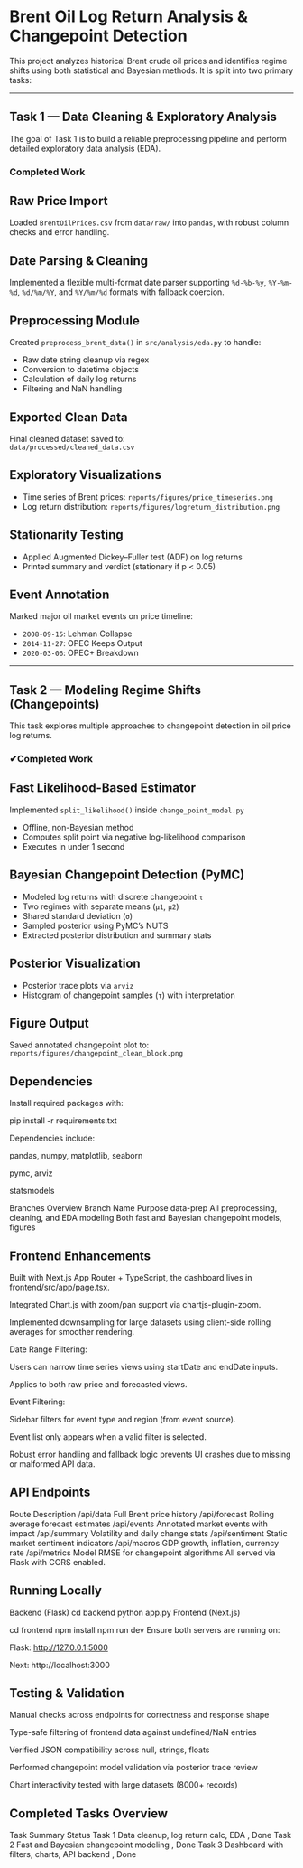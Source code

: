 # Brent Oil Log Return Analysis & Changepoint Detection

This project analyzes historical Brent crude oil prices and identifies regime shifts using both statistical and Bayesian methods. It is split into two primary tasks:

---

## Task 1 — Data Cleaning & Exploratory Analysis

The goal of Task 1 is to build a reliable preprocessing pipeline and perform detailed exploratory data analysis (EDA).

### Completed Work

## Raw Price Import  
  Loaded `BrentOilPrices.csv` from `data/raw/` into `pandas`, with robust column checks and error handling.

  ## Date Parsing & Cleaning  
  Implemented a flexible multi-format date parser supporting `%d-%b-%y`, `%Y-%m-%d`, `%d/%m/%Y`, and `%Y/%m/%d` formats with fallback coercion.

  ## Preprocessing Module 
  Created `preprocess_brent_data()` in `src/analysis/eda.py` to handle:
  - Raw date string cleanup via regex
  - Conversion to datetime objects
  - Calculation of daily log returns
  - Filtering and NaN handling

  ## Exported Clean Data  
  Final cleaned dataset saved to:  
  `data/processed/cleaned_data.csv`

  ## Exploratory Visualizations
  - Time series of Brent prices: `reports/figures/price_timeseries.png`
  - Log return distribution: `reports/figures/logreturn_distribution.png`

  ## Stationarity Testing
  - Applied Augmented Dickey–Fuller test (ADF) on log returns
  - Printed summary and verdict (stationary if p < 0.05)

  ## Event Annotation
  Marked major oil market events on price timeline:
  - `2008-09-15`: Lehman Collapse  
  - `2014-11-27`: OPEC Keeps Output  
  - `2020-03-06`: OPEC+ Breakdown

---

## Task 2 — Modeling Regime Shifts (Changepoints)

This task explores multiple approaches to changepoint detection in oil price log returns.

### ✔Completed Work

## Fast Likelihood-Based Estimator
  Implemented `split_likelihood()` inside `change_point_model.py`  
  - Offline, non-Bayesian method  
  - Computes split point via negative log-likelihood comparison  
  - Executes in under 1 second

  ## Bayesian Changepoint Detection (PyMC)
  - Modeled log returns with discrete changepoint `τ`
  - Two regimes with separate means (`μ1`, `μ2`)
  - Shared standard deviation (`σ`)
  - Sampled posterior using PyMC’s NUTS
  - Extracted posterior distribution and summary stats

 ## Posterior Visualization
  - Posterior trace plots via `arviz`
  - Histogram of changepoint samples (`τ`) with interpretation

 ## Figure Output
  Saved annotated changepoint plot to:  
  `reports/figures/changepoint_clean_block.png`
  

##  Dependencies

Install required packages with:

pip install -r requirements.txt

Dependencies include:

pandas, numpy, matplotlib, seaborn

pymc, arviz

statsmodels

Branches Overview
Branch Name	Purpose
data-prep	All preprocessing, cleaning, and EDA
modeling	Both fast and Bayesian changepoint models, figures

## Frontend Enhancements
Built with Next.js App Router + TypeScript, the dashboard lives in frontend/src/app/page.tsx.

Integrated Chart.js with zoom/pan support via chartjs-plugin-zoom.

Implemented downsampling for large datasets using client-side rolling averages for smoother rendering.

Date Range Filtering:

Users can narrow time series views using startDate and endDate inputs.

Applies to both raw price and forecasted views.

Event Filtering:

Sidebar filters for event type and region (from event source).

Event list only appears when a valid filter is selected.

Robust error handling and fallback logic prevents UI crashes due to missing or malformed API data.

## API Endpoints
Route	Description
/api/data	Full Brent price history
/api/forecast	Rolling average forecast estimates
/api/events	Annotated market events with impact
/api/summary	Volatility and daily change stats
/api/sentiment	Static market sentiment indicators
/api/macros	GDP growth, inflation, currency rate
/api/metrics	Model RMSE for changepoint algorithms
All served via Flask with CORS enabled.

## Running Locally
Backend (Flask)
cd backend
python app.py
Frontend (Next.js)

cd frontend
npm install
npm run dev
Ensure both servers are running on:

Flask: http://127.0.0.1:5000

Next: http://localhost:3000

## Testing & Validation
Manual checks across endpoints for correctness and response shape

Type-safe filtering of frontend data against undefined/NaN entries

Verified JSON compatibility across null, strings, floats

Performed changepoint model validation via posterior trace review

Chart interactivity tested with large datasets (8000+ records)

## Completed Tasks Overview
Task	Summary	Status
Task 1	Data cleanup, log return calc, EDA	, Done
Task 2	Fast and Bayesian changepoint modeling	, Done
Task 3	Dashboard with filters, charts, API backend	, Done

